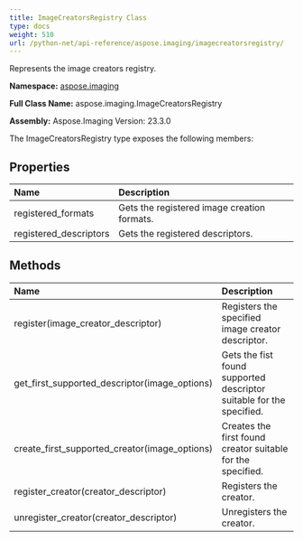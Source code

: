 ```yaml
---
title: ImageCreatorsRegistry Class
type: docs
weight: 510
url: /python-net/api-reference/aspose.imaging/imagecreatorsregistry/
---
```


Represents the image creators registry.

**Namespace:** [aspose.imaging](/imaging/python-net/api-reference/aspose.imaging/)

**Full Class Name:** aspose.imaging.ImageCreatorsRegistry

**Assembly:**  Aspose.Imaging Version: 23.3.0

The ImageCreatorsRegistry type exposes the following members:
## **Properties**
|**Name**|**Description**|
| :- | :- |
|registered_formats|Gets the registered image creation formats.|
|registered_descriptors|Gets the registered descriptors.|
## **Methods**
|**Name**|**Description**|
| :- | :- |
|register(image_creator_descriptor)|Registers the specified image creator descriptor.|
|get_first_supported_descriptor(image_options)|Gets the fist found supported descriptor suitable for the specified.|
|create_first_supported_creator(image_options)|Creates the first found creator suitable for the specified.|
|register_creator(creator_descriptor)|Registers the creator.|
|unregister_creator(creator_descriptor)|Unregisters the creator.|
